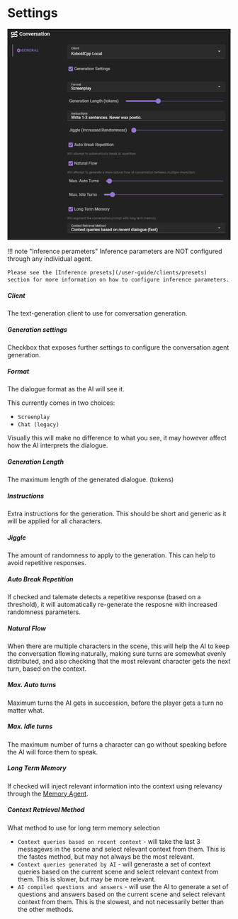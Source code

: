 # Settings

![Conversation agent settings](../../../img/0.26.0/conversation-agent-settings.png)

!!! note "Inference perameters"
    Inference parameters are NOT configured through any individual agent.

    Please see the [Inference presets](/user-guide/clients/presets) section for more information on how to configure inference parameters.

##### Client

The text-generation client to use for conversation generation.

##### Generation settings

Checkbox that exposes further settings to configure the conversation agent generation.

##### Format

The dialogue format as the AI will see it.

This currently comes in two choices: 

- `Screenplay`
- `Chat (legacy)`

Visually this will make no difference to what you see, it may however affect how the AI interprets the dialogue.

##### Generation Length

The maximum length of the generated dialogue. (tokens)

##### Instructions

Extra instructions for the generation. This should be short and generic as it will be applied for all characters.

##### Jiggle

The amount of randomness to apply to the generation. This can help to avoid repetitive responses.

##### Auto Break Repetition

If checked and talemate detects a repetitive response (based on a threshold), it will automatically re-generate the resposne with increased randomness parameters.

##### Natural Flow

When there are multiple characters in the scene, this will help the AI to keep the conversation flowing naturally, making sure turns are somewhat evenly distributed, and also checking that the most relevant character gets the next turn, based on the context.

##### Max. Auto turns

Maximum turns the AI gets in succession, before the player gets a turn no matter what.

##### Max. Idle turns

The maximum number of turns a character can go without speaking before the AI will force them to speak.

##### Long Term Memory

If checked will inject relevant information into the context using relevancy through the [Memory Agent](/user-guide/agents/memory).

##### Context Retrieval Method

What method to use for long term memory selection

- `Context queries based on recent context` - will take the last 3 messagews in the scene and select relevant context from them. This is the fastes method, but may not always be the most relevant.
- `Context queries generated by AI` - will generaste a set of context queries based on the current scene and select relevant context from them. This is slower, but may be more relevant.
- `AI compiled questions and answers` - will use the AI to generate a set of questions and answers based on the current scene and select relevant context from them. This is the slowest, and not necessarily better than the other methods.

